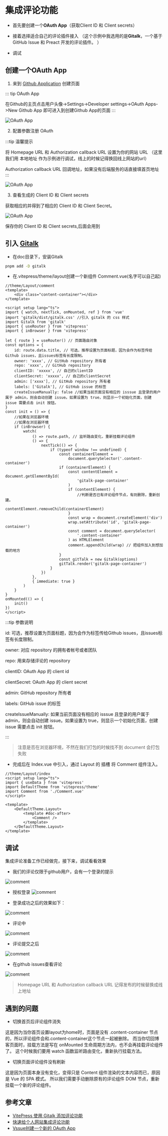 # 集成评论功能

-   首先要创建一个**OAuth App**（获取Client ID 和 Client secrets）

-   接着选择适合自己的评论插件接入 （这个示例中我选用的是**Gitalk**，一个基于 GitHub Issue 和 Preact 开发的评论插件。 ）

-   调试

## 创建一个OAuth App

1. 来到 [Github Application](https://github.com/settings/applications/new) 创建页面

::: tip OAuth App

在Github的主页点击用户头像->Settings->Developer settings->OAuth Apps->New Github App 即可进入到创建Github App的页面
:::

![OAuth App](/note/blog/oauth_app1.png)

2. 配置参数注册 OAuth

:::tip 温馨提示

将 Homepage URL 和 Authorization callback URL 设置为你的网站 URL
（这里我们用 本地地址 作为示例进行调试，线上的时候记得换回线上网站的url）

Authorization callback URL 回调地址，如果没有后端服务的话直接填首页地址
:::

![OAuth App](/note/blog/oauth_app2.png)

3. 查看生成的 Client ID 和 Client secrets

获取相应的并得到了相应的 Client ID 和 Client Secret。

![OAuth App](/note/blog/oauth_app3.png)

保存你的 Client ID 和 Client secrets,后面会用到

## 引入 [Gitalk](https://github.com/gitalk/gitalk)

-   在doc目录下，安装Gitalk

```bash
pnpm add -D gitalk
```

-   在.vitepress/theme/layout创建一个新组件 Comment.vue(名字可以自己起)

```vue
//theme/Layout/comment
<template>
    <div class="content-container"></div>
</template>

<script setup lang="ts">
import { watch, nextTick, onMounted, ref } from 'vue'
import 'gitalk/dist/gitalk.css' //引入 gitalk 的 css 样式
import Gitalk from 'gitalk'
import { useRouter } from 'vitepress'
import { inBrowser } from 'vitepress'

let { route } = useRouter() // 页面路由对象
const options = {
    id: route.data.title, // 可选，推荐设置为页面标题，因为会作为标签传给Github issues，且issues标签有长度限制。
    owner: 'xxxx', // GitHub repository 所有者
    repo: 'xxxx', // GitHub repository
    clientID: 'xxxxx', // 自己的clientID
    clientSecret: 'xxxxx', // 自己的clientSecret
    admin: ['xxxx'], // GitHub repository 所有者
    labels: ['Gitalk'], // GitHub issue 的标签
    createIssueManually: false //如果当前页面没有相应的 isssue 且登录的用户属于 admin，则会自动创建 issue。如果设置为 true，则显示一个初始化页面，创建 issue 需要点击 init 按钮。
}
const init = () => {
    //如果在浏览器环境
    //如果在浏览器环境
    if (inBrowser) {
        watch(
            () => route.path, // 监听路由变化，重新挂载评论组件
            () => {
                nextTick(() => {
                    if (typeof window !== undefined) {
                        const containerElement =
                            document.querySelector('.content-container')
                        if (containerElement) {
                            const contentElement = document.getElementById(
                                'gitalk-page-container'
                            )
                            if (contentElement) {
                                //判断是否已有评论组件节点，有则删除，重新创建。
                                contentElement.removeChild(containerElement)
                            }
                            const wrap = document.createElement('div')
                            wrap.setAttribute('id', 'gitalk-page-container')
                            const comment = document.querySelector(
                                '.content-container'
                            ) as HTMLElement
                            comment.appendChild(wrap) // 把组件加入到想加载的地方
                        }
                        const gitTalk = new Gitalk(options)
                        gitTalk.render('gitalk-page-container')
                    }
                })
            },
            { immediate: true }
        )
    }
}
onMounted(() => {
    init()
})
</script>
```

:::tip 参数说明

id: 可选，推荐设置为页面标题，因为会作为标签传给Github issues，且issues标签有长度限制。

owner: 对应 repository 的拥有者帐号或者团队

repo: 用来存储评论的 repository

clientID: OAuth App 的 client id

clientSecret: OAuth App 的 client secret

admin: GitHub repository 所有者

labels: GitHub issue 的标签

createIssueManually: 如果当前页面没有相应的 isssue 且登录的用户属于 admin，则会自动创建 issue。如果设置为 true，则显示一个初始化页面，创建 issue 需要点击 init 按钮。

:::

> 注意是否在浏览器环境，不然在我们打包的时候找不到 document 会打包失败

-   完成后在 Index.vue 中引入，通过 Layout 的 插槽 将 Comment 组件注入。

```
//theme/Layout/index
<script setup lang="ts">
import { useData } from 'vitepress'
import DefaultTheme from 'vitepress/theme'
import Comment from './Comment.vue'
</script>

<template>
    <DefaultTheme.Layout>
        <template #doc-after>
            <Comment />
        </template>
    </DefaultTheme.Layout>
</template>
```

## 调试

集成评论准备工作已经做完，接下来，调试看看效果

-   我们的评论仅限于github用户，会有一个登录的提示

![comment](/note/blog/comment1.png)

-   授权登录
    ![comment](/note/blog/comment2.png)

-   登录成功之后的效果如下：

![comment](/note/blog/comment3.png)

-   评论中

![comment](/note/blog/comment4.png)

-   评论提交之后

![comment](/note/blog/comment5.png)

-   在github issues查看评论

![comment](/note/blog/comment6.png)

> Homepage URL 和 Authorization callback URL 记得发布的时候替换成线上地址

## 遇到的问题

-   切换首页后评论组件消失

这是因为当你首页设置layout为home时，页面是没有 .content-container 节点的，所以评论组件会和.content-container这个节点一起被删除。
而当你切回博客页面时，挂载方法是写在 onMounted 生命周期方法内，也不会再挂载评论组件了。
这个时候我们要用 watch 函数监听路由变化，重新执行挂载方法。

-   切换页面评论组件没有刷新

这是因为页面本身没有变化，变得只是 Content 组件渲染的文本内容而已，原因是 Vue 的 SPA 模式。
所以我们需要手动删除原有的评论组件 DOM 节点，重新挂载一个新的评论组件。

## 参考文章

-   [VitePress 使用 Gitalk 添加评论功能](https://www.helloworld.net/p/7045899228)
-   [快速给个人网站集成评论功能](https://juejin.cn/post/7250834083046621241)
-   [Vssue创建一个新的 OAuth App](https://vssue.js.org/zh/guide/github.html#%E5%88%9B%E5%BB%BA%E4%B8%80%E4%B8%AA%E6%96%B0%E7%9A%84-oauth-app)

